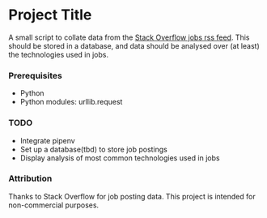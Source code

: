 # Project Title
A small script to collate data from the [Stack Overflow jobs rss feed](https://stackoverflow.com/jobs/feed?location=melbourne). This should be stored in a database, and data should be analysed over (at least) the technologies used in jobs.

### Prerequisites

 - Python
 - Python modules: urllib.request

### TODO

* Integrate pipenv
* Set up a database(tbd) to store job postings
* Display analysis of most common technologies used in jobs

### Attribution

Thanks to Stack Overflow for job posting data. This project is intended for
non-commercial purposes.
